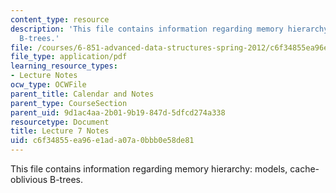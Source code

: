 ```yaml
---
content_type: resource
description: 'This file contains information regarding memory hierarchy: models, cache-oblivious
  B-trees.'
file: /courses/6-851-advanced-data-structures-spring-2012/c6f34855ea96e1ada07a0bbb0e58de81_MIT6_851S12_Lec7.pdf
file_type: application/pdf
learning_resource_types:
- Lecture Notes
ocw_type: OCWFile
parent_title: Calendar and Notes
parent_type: CourseSection
parent_uid: 9d1ac4aa-2b01-9b19-847d-5dfcd274a338
resourcetype: Document
title: Lecture 7 Notes
uid: c6f34855-ea96-e1ad-a07a-0bbb0e58de81
---
```

This file contains information regarding memory hierarchy: models, cache-oblivious B-trees.

